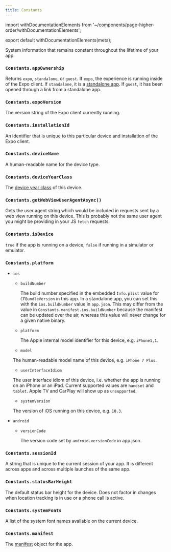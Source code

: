 ```yaml
---
title: Constants
---
```


import withDocumentationElements from '~/components/page-higher-order/withDocumentationElements';

export default withDocumentationElements(meta);

System information that remains constant throughout the lifetime of your app.

### `Constants.appOwnership`

Returns `expo`, `standalone`, or `guest`. If `expo`, the experience is running inside of the Expo client. If `standalone`, it is a [standalone app](../../distribution/building-standalone-apps/#building-standalone-apps). If `guest`, it has been opened through a link from a standalone app.

### `Constants.expoVersion`

The version string of the Expo client currently running.

### `Constants.installationId`

An identifier that is unique to this particular device and installation of the Expo client.

### `Constants.deviceName`

A human-readable name for the device type.

### `Constants.deviceYearClass`

The [device year class](https://github.com/facebook/device-year-class) of this device.

### `Constants.getWebViewUserAgentAsync()`

Gets the user agent string which would be included in requests sent by a web view running on this device. This is probably not the same user agent you might be providing in your JS `fetch` requests.

### `Constants.isDevice`

`true` if the app is running on a device, `false` if running in a simulator or emulator.

### `Constants.platform`

- `ios`

  - `buildNumber`

    The build number specified in the embedded `Info.plist` value for `CFBundleVersion` in this app.
    In a standalone app, you can set this with the `ios.buildNumber` value in `app.json`. This
    may differ from the value in `Constants.manifest.ios.buildNumber` because the manifest
    can be updated over the air, whereas this value will never change for a given native binary.

  - `platform`

    The Apple internal model identifier for this device, e.g. `iPhone1,1`.

  -  `model`

    The human-readable model name of this device, e.g. `iPhone 7 Plus`.

  -  `userInterfaceIdiom`

    The user interface idiom of this device, i.e. whether the app is running on an iPhone or an iPad. Current supported values are `handset` and `tablet`. Apple TV and CarPlay will show up as `unsupported`.

  -  `systemVersion`

    The version of iOS running on this device, e.g. `10.3`.

- `android`

  - `versionCode`

    The version code set by `android.versionCode` in app.json.

### `Constants.sessionId`

A string that is unique to the current session of your app. It is different across apps and across multiple launches of the same app.

### `Constants.statusBarHeight`

The default status bar height for the device. Does not factor in changes when location tracking is in use or a phone call is active.

### `Constants.systemFonts`

A list of the system font names available on the current device.

### `Constants.manifest`

The [manifest](../../workflow/how-expo-works/#expo-manifest) object for the app.
